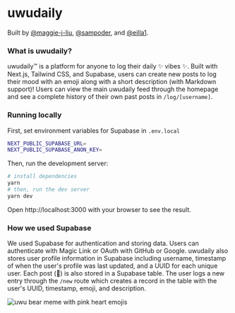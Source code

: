 # uwudaily

Built by [@maggie-j-liu](https://github.com/maggie-j-liu), [@sampoder](https://github.com/sampoder), and [@eilla1](https://github.com/eilla1).

### What is uwudaily?

uwudaily™️ is a platform for anyone to log their daily ✨ vibes ✨. Built with Next.js, Tailwind CSS, and Supabase, users can create new posts to log their mood with an emoji along with a short description (with Markdown support)! Users can view the main uwudaily feed through the homepage and see a complete history of their own past posts in `/log/[username]`.

### Running locally

First, set environment variables for Supabase in `.env.local`

```sh
NEXT_PUBLIC_SUPABASE_URL=
NEXT_PUBLIC_SUPABASE_ANON_KEY=
```

Then, run the development server:

```sh
# install dependencies
yarn
# then, run the dev server
yarn dev
```

Open http://localhost:3000 with your browser to see the result.

### How we used Supabase

We used Supabase for authentication and storing data. Users can authenticate with Magic Link or OAuth with GitHub or Google. uwudaily also stores user profile information in Supabase including username, timestamp of when the user's profile was last updated, and a UUID for each unique user. Each post (🤠) is also stored in a Supabase table. The user logs a new entry through the `/new` route which creates a record in the table with the user's UUID, timestamp, emoji, and description.

![uwu bear meme with pink heart emojis](https://user-images.githubusercontent.com/72365100/136679198-bb72db44-129d-4980-851e-a57bcd1d5553.jpg)
